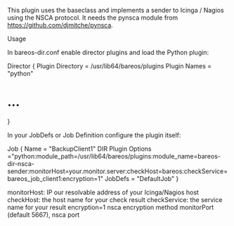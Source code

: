 This plugin uses the baseclass and implements a sender to Icinga / Nagios using the NSCA protocol.
It needs the pynsca module from https://github.com/djmitche/pynsca.

Usage

In bareos-dir.conf enable director plugins and load the Python plugin:

Director {
  Plugin Directory = /usr/lib64/bareos/plugins
  Plugin Names = "python"
  # ...
}

In your JobDefs or Job Definition configure the plugin itself:

Job {
  Name = "BackupClient1"
  DIR Plugin Options ="python:module_path=/usr/lib64/bareos/plugins:module_name=bareos-dir-nsca-sender:monitorHost=your.monitor.server:checkHost=bareos:checkService=bareos_job_client1:encryption=1"
  JobDefs = "DefaultJob"
}

monitorHost: IP our resolvable address of your Icinga/Nagios host
checkHost: the host name for your check result
checkService: the service name for your result
encryption=1  nsca encryption method
monitorPort (default 5667), nsca port
